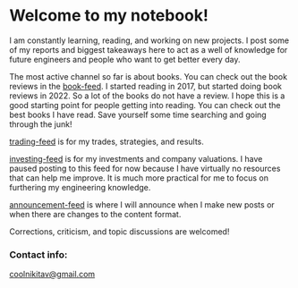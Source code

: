 # Welcome to my notebook!

I am constantly learning, reading, and working on new projects. I post some of my reports and biggest takeaways here to act as a well of knowledge for future engineers and people who want to get better every day.

The most active channel so far is about books. You can check out the book reviews in the [book-feed](https://github.com/coolnikitav/nikitas-notebook/blob/main/book-feed.md). I started reading in 2017, but started doing book reviews in 2022. So a lot
 of the books do not have a review. I hope this is 
a good starting point for people getting into reading. You can check out the best books I have read. Save yourself some time searching and going through the junk!

[trading-feed](https://github.com/coolnikitav/nikitas-notebook/blob/main/trading-feed.md) is for my trades, strategies, and results.

[investing-feed](https://github.com/coolnikitav/nikitas-notebook/blob/main/investing-feed.md) is for my investments and company valuations. I have paused posting to this feed for now
because I have virtually no resources that can help me improve. It is much more practical for me to focus on furthering my engineering knowledge.

[announcement-feed](https://github.com/coolnikitav/nikitas-notebook/blob/main/announcement-feed.md) is where I will announce when I make new posts or when there are changes to the content format.

Corrections, criticism, and topic discussions are welcomed!

### Contact info:

coolnikitav@gmail.com
